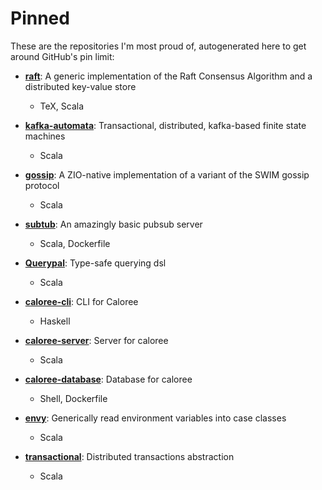 # Pinned

These are the repositories I'm most proud of, autogenerated here to get around GitHub's pin limit:

* **[raft](https://github.com/stoufexis/raft)**: A generic implementation of the Raft Consensus Algorithm and a distributed key-value store
  * TeX, Scala

* **[kafka-automata](https://github.com/stoufexis/kafka-automata)**: Transactional, distributed, kafka-based finite state machines
  * Scala

* **[gossip](https://github.com/stoufexis/gossip)**: A ZIO-native implementation of a variant of the SWIM gossip protocol
  * Scala

* **[subtub](https://github.com/stoufexis/subtub)**: An amazingly basic pubsub server
  * Scala, Dockerfile

* **[Querypal](https://github.com/stoufexis/Querypal)**: Type-safe querying dsl
  * Scala

* **[caloree-cli](https://github.com/stoufexis/caloree-cli)**: CLI for Caloree
  * Haskell

* **[caloree-server](https://github.com/stoufexis/caloree-server)**: Server for caloree
  * Scala

* **[caloree-database](https://github.com/stoufexis/caloree-database)**: Database for caloree
  * Shell, Dockerfile

* **[envy](https://github.com/stoufexis/envy)**: Generically read environment variables into case classes
  * Scala

* **[transactional](https://github.com/stoufexis/transactional)**: Distributed transactions abstraction
  * Scala

